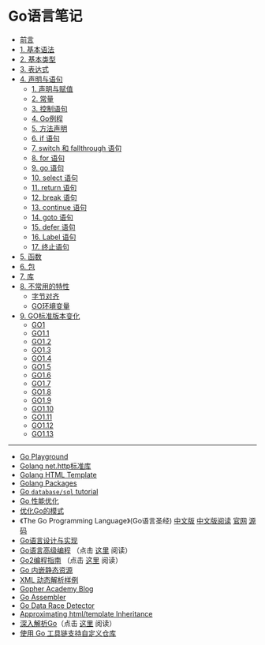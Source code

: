 
Go语言笔记
=========

- [前言](./go-learning-note.md)
- [1. 基本语法](./go-base-syntax.md)
- [2. 基本类型](./go-base-type.md)
- [3. 表达式](./go-expression.md)
- [4. 声明与语句](./go-statement.md)
	- [1. 声明与赋值](./go-statement.md#1声明与赋值)
	- [2. 常量](./go-statement.md#2常量)
	- [3. 控制语句](./go-statement.md#3控制语句)
	- [4. Go例程](./go-statement.md#4go例程)
	- [5. 方法声明](./go-statement.md#5方法声明)
	- [6. if 语句](./go-statement.md#6if-语句)
	- [7. switch 和 fallthrough 语句](./go-statement.md#7switch-和-fallthrough-语句)
	- [8. for 语句](./go-statement.md#8for-语句)
	- [9. go 语句](./go-statement.md#9go-语句goroutine)
	- [10. select 语句](./go-statement.md#10select-语句)
	- [11. return 语句](./go-statement.md#11return-语句)
	- [12. break 语句](./go-statement.md#12break-语句)
	- [13. continue 语句](./go-statement.md#13continue-语句)
	- [14. goto 语句](./go-statement.md#14goto-语句)
	- [15. defer 语句](./go-statement.md#15defer-语句)
	- [16. Label 语句](./go-statement.md#16label-语句)
	- [17. 终止语句](./go-statement.md#17终止语句)
- [5. 函数](./go-function.md)
- [6. 包](./go-package.md)
- [7. 库](./go-std-lib.md)
- [8. 不常用的特性](./go-others.md)
	- [字节对齐](./go-others.md#字节对齐)
	- [GO环境变量](./go-others.md#go环境变量)
- [9. GO标准版本变化](./go-version.md)
	- [GO1](./go-version.md#go1)
	- [GO1.1](./go-version.md#go11)
	- [GO1.2](./go-version.md#go12)
	- [GO1.3](./go-version.md#go13)
	- [GO1.4](./go-version.md#go14)
	- [GO1.5](./go-version.md#go15)
	- [GO1.6](./go-version.md#go16)
	- [GO1.7](./go-version.md#go17)
	- [GO1.8](./go-version.md#go18)
	- [GO1.9](./go-version.md#go19)
	- [GO1.10](./go-version.md#go110)
	- [GO1.11](./go-version.md#go111)
	- [GO1.12](./go-version.md#go112)
    - [GO1.13](./go-version.md#go113)

------

- [Go Playground](https://wide.b3log.org/playground)
- [Golang net.http标准库](./net-http.md)
- [Golang HTML Template](./template.txt)
- [Golang Packages](./packages.md)
- [Go `database/sql` tutorial](https://github.com/VividCortex/go-database-sql-tutorial)
- [Go 性能优化](./optimization.md)
- [优化Go的模式](http://blog.cyeam.com/golang/2016/08/18/apatternforoptimizinggo)
- 《The Go Programming Language》(Go语言圣经) [中文版](https://github.com/gopl-zh/gopl-zh.github.com) [中文版阅读](https://docs.hundan.org/gopl-zh/) [官网](http://gopl.io) [源码](https://github.com/adonovan/gopl.io)
- [Go语言设计与实现](https://draveness.me/golang/)
- [Go语言高级编程](https://github.com/chai2010/advanced-go-programming-book) （点击 [这里](https://chai2010.cn/advanced-go-programming-book) 阅读）
- [Go2编程指南](https://github.com/chai2010/go2-book) （点击 [这里](https://chai2010.cn/go2-book/) 阅读）
- [Go 内嵌静态资源](http://fuxiaohei.me/2016/10/1/go-binary-embed-asset.html)
- [XML 动态解析样例](../../example/go/xml.go)
- [Gopher Academy Blog](https://blog.gopheracademy.com/)
- [Go Assembler](http://docs.studygolang.com/doc/asm)
- [Go Data Race Detector](http://docs.studygolang.com/doc/articles/race_detector.html)
- [Approximating html/template Inheritance](http://elithrar.github.io/article/approximating-html-template-inheritance/)
- [深入解析Go](https://github.com/tiancaiamao/go-internals)（点击 [这里](http://www.ctolib.com/docs/sfile/go-internals/index.html) 阅读）
- [使用 Go 工具链支持自定义仓库](./go-tool-repo.md)
